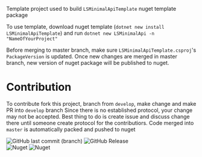 Template project used to build `LSMinimalApiTemplate` nuget template package

To use template, download nuget template (`dotnet new install LSMinimalApiTemplate`) and run `dotnet new LSMinimalApi -n "NameOfYourProject"`

Before merging to master branch, make sure `LSMinimalApiTemplate.csproj`'s `PackageVersion` is updated.
Once new changes are merged in master branch, new version of nuget package will be published to nuget.

# Contribution
To contribute fork this project, branch from `develop`, make change and make PR into `develop` branch
Since there is no established protocol, your change may not be accepted.
Best thing to do is create issue and discuss change there until someone create protocol for the contributiors.
Code merged into `master` is automatically packed and pushed to nuget

![GitHub last commit (branch)](https://img.shields.io/github/last-commit/LimitlessSoft/LSMinimalApiTemplate/develop?label=Last%20develop%20commit)
![GitHub Release](https://img.shields.io/github/v/release/LimitlessSoft/LSMinimalApiTemplate)
<br>
![Nuget](https://img.shields.io/nuget/v/LSMinimalApiTemplate?label=LSMinimalApi%20nuget)
![Nuget](https://img.shields.io/nuget/dt/LSMinimalApiTemplate?label=LSMinimalApi%20nuget)



